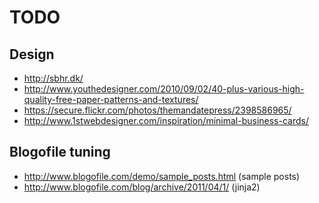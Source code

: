 
# TODO

## Design

- http://sbhr.dk/
- http://www.youthedesigner.com/2010/09/02/40-plus-various-high-quality-free-paper-patterns-and-textures/
- https://secure.flickr.com/photos/themandatepress/2398586965/
- http://www.1stwebdesigner.com/inspiration/minimal-business-cards/

## Blogofile tuning

- http://www.blogofile.com/demo/sample_posts.html (sample posts)
- http://www.blogofile.com/blog/archive/2011/04/1/ (jinja2)